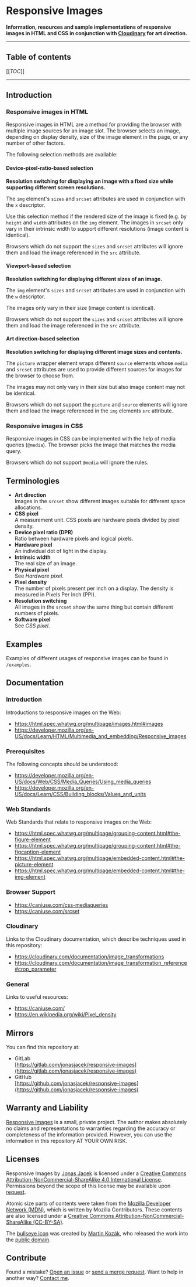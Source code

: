# Responsive Images

**Information, resources and sample implementations of responsive images in HTML and CSS in conjunction with [Cloudinary](https://cloudinary.com/) for art direction.**

---

## Table of contents

[[_TOC_]]

---

## Introduction


### Responsive images in HTML

Responsive images in HTML are a method for providing the browser with multiple image sources for an image slot. The browser selects an image, depending on display density, size of the image element in the page, or any number of other factors. 

The following selection methods are available:


#### Device-pixel-ratio-based selection

**Resolution switching for displaying an image with a fixed size while supporting different screen resolutions.**

The `img` element's `sizes` and `srcset` attributes are used in conjunction with the `x` descriptor.

Use this selection method if the rendered size of the image is fixed (e.g. by `height` and `width` attributes on the `img` element. The images in `srcset` only vary in their intrinsic width to support different resolutions (image content is identical).

Browsers which do not support the `sizes` and `srcset` attributes will ignore them and load the image referenced in the `src` attribute.


#### Viewport-based selection

**Resolution switching for displaying different sizes of an image.**

The `img` element's `sizes` and `srcset` attributes are used in conjunction with the `w` descriptor. 

The images only vary in their size (image content is identical).

Browsers which do not support the `sizes` and `srcset` attributes will ignore them and load the image referenced in the `src` attribute.


#### Art direction-based selection

**Resolution switching for displaying different image sizes and contents.**

The `picture` wrapper element wraps different `source` elements whose `media` and `srcset` attributes are used to provide different sources for images for the browser to choose from. 

The images may not only vary in their size but also image content may not be identical.

Browsers which do not support the `picture` and `source` elements will ignore them and load the image referenced in the `img` elements `src` attribute.


### Responsive images in CSS

Responsive images in CSS can be implemented with the help of media queries (`@media`). The browser picks the image that matches the media query.

Browsers which do not support `@media` will ignore the rules.


## Terminologies

* **Art direction**  
  Images in the `srcset` show different images suitable for different space allocations.
* **CSS pixel**  
  A measurement unit. CSS pixels are hardware pixels divided by pixel density.
* **Device pixel ratio (DPR)**  
  Ratio between hardware pixels and logical pixels.
* **Hardware pixel**  
  An individual dot of light in the display.
* **Intrinsic width**  
  The real size of an image.
* **Physical pixel**  
  See _Hardware pixel_.
* **Pixel density**  
  The number of pixels present per inch on a display. The density is measured in Pixels Per Inch (PPI).
* **Resolution switching**  
  All images in the `srcset` show the same thing but contain different numbers of pixels.
* **Software pixel**  
  See _CSS pixel_.


## Examples

Examples of different usages of responsive images can be found in `/examples`.


## Documentation

### Introduction

Introductions to responsive images on the Web:

* https://html.spec.whatwg.org/multipage/images.html#images
* https://developer.mozilla.org/en-US/docs/Learn/HTML/Multimedia_and_embedding/Responsive_images

### Prerequisites

The following concepts should be understood:

* https://developer.mozilla.org/en-US/docs/Web/CSS/Media_Queries/Using_media_queries
* https://developer.mozilla.org/en-US/docs/Learn/CSS/Building_blocks/Values_and_units

### Web Standards

Web Standards that relate to responsive images on the Web:

* https://html.spec.whatwg.org/multipage/grouping-content.html#the-figure-element
* https://html.spec.whatwg.org/multipage/grouping-content.html#the-figcaption-element
* https://html.spec.whatwg.org/multipage/embedded-content.html#the-picture-element
* https://html.spec.whatwg.org/multipage/embedded-content.html#the-img-element

### Browser Support

* https://caniuse.com/css-mediaqueries
* https://caniuse.com/srcset

### Cloudinary

Links to the Cloudinary documentation, which describe techniques used in this repository:

* https://cloudinary.com/documentation/image_transformations
* https://cloudinary.com/documentation/image_transformation_reference#crop_parameter

### General

Links to useful resources:

* https://caniuse.com/
* https://en.wikipedia.org/wiki/Pixel_density

## Mirrors

You can find this repository at:
* GitLab  
  [https://gitlab.com/jonasjacek/responsive-images](https://gitlab.com/jonasjacek/responsive-images)
* GitHub  
  [https://github.com/jonasjacek/responsive-images](https://github.com/jonasjacek/responsive-images)

## Warranty and Liability
[Responsive Images](https://gitlab.com/jonasjacek/responsive-images) is a small, private project. The author makes absolutely no claims and representations to warranties regarding the accuracy or completeness of the information provided. However, you can use the information in this repository AT YOUR OWN RISK.

## Licenses

<span xmlns:dct="http://purl.org/dc/terms/" href="http://purl.org/dc/dcmitype/Text" property="dct:title" rel="dct:type">Responsive Images</span> by <a xmlns:cc="http://creativecommons.org/ns#" href="https://gitlab.com/jonasjacek/responsive-images" property="cc:attributionName" rel="cc:attributionURL">Jonas Jacek</a> is licensed under a <a rel="license" href="http://creativecommons.org/licenses/by-nc-sa/4.0/">Creative Commons Attribution-NonCommercial-ShareAlike 4.0 International License</a>. Permissions beyond the scope of this license may be available upon <a xmlns:cc="http://creativecommons.org/ns#" href="https://www.jonas.me/contact" rel="cc:morePermissions">request</a>.

Atomic size parts of contents were taken from the [Mozilla Developer Network (MDN)](https://developer.mozilla.org/en-US/docs/Web), which is written by Mozilla Contributors. These contents are also licensed under a [Creative Commons Attribution-NonCommercial-ShareAlike (CC-BY-SA)](https://creativecommons.org/licenses/by-sa/4.0). 

The [bullseye icon](https://commons.wikimedia.org/wiki/File:IPA_Unicode_0x0298.svg) was created by [Martin Kozák](https://commons.wikimedia.org/wiki/User:Martin_Koz%C3%A1k), who released the work into the [public domain](https://en.wikipedia.org/wiki/en:public_domain).


## Contribute

Found a mistake? [Open an issue](https://gitlab.com/jonasjacek/responsive-images/-/issues) or [send a merge request](https://gitlab.com/jonasjacek/responsive-images/-/merge_requests). Want to help in another way? [Contact me](https://www.jonas.me/contact).

